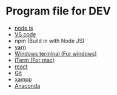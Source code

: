 # Program file for DEV
- [node js](https://nodejs.org/en/)
- [VS code](https://code.visualstudio.com/)
- npm (Build in with Node JS)
- [yarn](https://yarnpkg.com/)
- [Windows terminal (For windows)](https://www.microsoft.com/th-th/p/windows-terminal/9n0dx20hk701?activetab=pivot:overviewtab)
- [iTerm (For mac)](https://iterm2.com)
- [react](https://reactjs.org/)
- [Git](https://git-scm.com/)
- [xampp](https://www.apachefriends.org/index.html)
- [Anaconda]()
